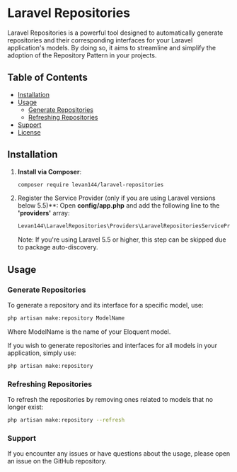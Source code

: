 # Laravel Repositories

Laravel Repositories is a powerful tool designed to automatically generate repositories and their corresponding interfaces for your Laravel application's models. By doing so, it aims to streamline and simplify the adoption of the Repository Pattern in your projects.

## Table of Contents
- [Installation](#installation)
- [Usage](#usage)
  - [Generate Repositories](#generate-repositories)
  - [Refreshing Repositories](#refreshing-repositories)
- [Support](#support)
- [License](#license)

## Installation

1. **Install via Composer**:
   ```bash
   composer require levan144/laravel-repositories
   ```
2. Register the Service Provider (only if you are using Laravel versions below 5.5)**:
   Open **config/app.php** and add the following line to the **'providers'** array:
   ```bash
   Levan144\LaravelRepositories\Providers\LaravelRepositoriesServiceProvider::class,
   ```
   Note: If you're using Laravel 5.5 or higher, this step can be skipped due to package auto-discovery.

## Usage

### Generate Repositories

  To generate a repository and its interface for a specific model, use:
  ```bash
  php artisan make:repository ModelName
  ```
  Where ModelName is the name of your Eloquent model.
  
  If you wish to generate repositories and interfaces for all models in your application, simply use:
  ```bash
  php artisan make:repository
  ```
### Refreshing Repositories

  To refresh the repositories by removing ones related to models that no longer exist:
  ```bash
  php artisan make:repository --refresh
  ```

### Support

  If you encounter any issues or have questions about the usage, please open an issue on the GitHub repository.
 






